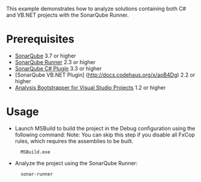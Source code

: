 This example demonstrates how to analyze solutions containing both C# and VB.NET projects with the SonarQube Runner.

Prerequisites
=============
* [SonarQube](http://www.sonarsource.org/downloads/) 3.7 or higher
* [SonarQube Runner](http://docs.codehaus.org/x/N4KxDQ) 2.3 or higher
* [SonarQube C# Plugin](http://docs.codehaus.org/x/BIREDg) 3.3 or higher
* [SonarQube VB.NET Plugin] (http://docs.codehaus.org/x/aoB4Dg) 2.2 or higher
* [Analysis Bootstrapper for Visual Studio Projects](http://docs.codehaus.org/x/TAA1Dg) 1.2 or higher

Usage
=====
* Launch MSBuild to build the project in the Debug configuration using the following command: 
  Note: You can skip this step if you disable all FxCop rules, which requires the assemblies to be built.

		MSBuild.exe

* Analyze the project using the SonarQube Runner:

        sonar-runner
